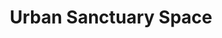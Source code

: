 ---
pid: ch1034
title: Urban Sanctuary Space
location_transcription: off S./N. Broad St.
coordinates: "[-75.162648718094, 39.95597108607]"
zipcode: '19123'
gen_neighborhood: North Philadelphia
neighborhood: Northern Liberties,Loft District
outside_phl: 
age: '23'
age_range: 20-29
instagram: 
image_file_name: ch_1034.jpg
proposal_transcription: |-
  //Public Fountains flanking covered pavilion. Info about poverty, homelessness, food insecurity on one side. Resources for folks struggling with their issues listed on the other.//
  //fountain//
  //drinkable water in here//
  //info about stuff on outside//
  //Pavillion/shelter resources listed inside//
topic: Architecture,Health,Human Rights,Inclusivity,Inequality,Social Justice
topic_summary: 0, 0, 0, 0, 0, 0, 0
type: Building,Fountain,Infrastructure,Interactive,Space,Sculpture Statue,Community
  Resource Center
keywords_other: 
credit: Colby Ball
image_labels: 
twitter: 
facebook: 
permalink: "/monuments/ch1034/"
layout: item-page
---